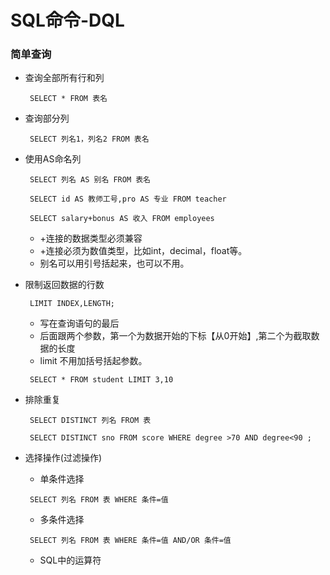 # SQL命令-DQL
### 简单查询
* 查询全部所有行和列
  ```
   SELECT * FROM 表名
  ```
* 查询部分列
  ```
   SELECT 列名1，列名2 FROM 表名
  ```
* 使用AS命名列
  ```
   SELECT 列名 AS 别名 FROM 表名
  ```
  ```
   SELECT id AS 教师工号,pro AS 专业 FROM teacher
  ```
  ```
   SELECT salary+bonus AS 收入 FROM employees
  ```
  * +连接的数据类型必须兼容
  * +连接必须为数值类型，比如int，decimal，float等。
  * 别名可以用引号括起来，也可以不用。

* 限制返回数据的行数
  ```
   LIMIT INDEX,LENGTH;
  ```
  * 写在查询语句的最后
  * 后面跟两个参数，第一个为数据开始的下标【从0开始】,第二个为截取数据的长度
  * limit 不用加括号括起参数。
  ```
   SELECT * FROM student LIMIT 3,10
  ```

* 排除重复
  ```
   SELECT DISTINCT 列名 FROM 表
  ```
  ```
   SELECT DISTINCT sno FROM score WHERE degree >70 AND degree<90 ;
  ```
* 选择操作(过滤操作)
  * 单条件选择
  ```
   SELECT 列名 FROM 表 WHERE 条件=值
  ```
  * 多条件选择
  ```
   SELECT 列名 FROM 表 WHERE 条件=值 AND/OR 条件=值
  ```

  * SQL中的运算符